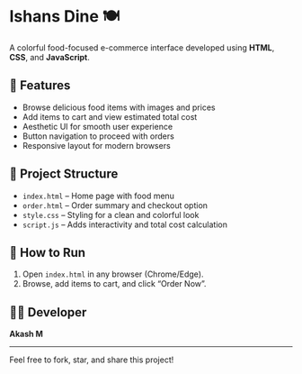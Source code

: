 # Ishans Dine 🍽️

A colorful food-focused e-commerce interface developed using **HTML**, **CSS**, and **JavaScript**.

## 🛒 Features

- Browse delicious food items with images and prices
- Add items to cart and view estimated total cost
- Aesthetic UI for smooth user experience
- Button navigation to proceed with orders
- Responsive layout for modern browsers

## 📂 Project Structure

- `index.html` – Home page with food menu
- `order.html` – Order summary and checkout option
- `style.css` – Styling for a clean and colorful look
- `script.js` – Adds interactivity and total cost calculation

## 🚀 How to Run

1. Open `index.html` in any browser (Chrome/Edge).
2. Browse, add items to cart, and click “Order Now”.

## 🙋‍♂️ Developer

**Akash M**

---
Feel free to fork, star, and share this project!
